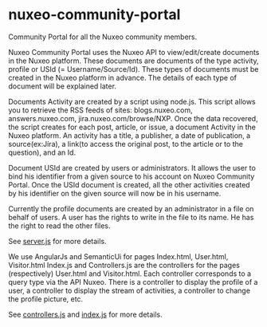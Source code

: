 nuxeo-community-portal
======================

Community Portal for all the Nuxeo community members.

Nuxeo Community Portal uses the Nuxeo API to view/edit/create documents in the Nuxeo platform. These documents are documents of the type activity, profile or USId (= Username/Source/Id). These types of documents must be created in the Nuxeo platform in advance. The details of each type of document will be explained later.

Documents Activity are created by a script using node.js. This script allows you to retrieve the RSS feeds of sites: blogs.nuxeo.com, answers.nuxeo.com, jira.nuxeo.com/browse/NXP. Once the data recovered, the script creates for each post, article, or issue, a document Activity in the Nuxeo platform. An activity has a title, a publisher, a date of publication, a source(ex:Jíra), a link(to access the original post, to the article or to the question), and an Id.

Document USId are created by users or administrators. It allows the user to bind his identifier from a given source to his account on Nuxeo Community Portal. Once the USId document is created, all the other activities created by his identifier on the given source will now be in his username.

Currently the profile documents are created by an administrator in a file on behalf of users.
A user has the rights to write in the file to its name. He has the right to read the other files.

See <a href="https://github.com/gautiergeo/nuxeo-community-portal/blob/master/nuxeo-community-portal-front/src/main/yo/nuxeo-community/ServerCreatingActivities/server.js"> server.js</a> for more details.

We use AngularJs and SemanticUi for pages Index.html, User.html, Visitor.html Index.js and Controllers.js are the controllers for the pages (respectively) User.html and Visitor.html.
Each controller corresponds to a query type via the API Nuxeo. There is a controller to display the profile of a user, a controller to display the stream of activities, a controller to change the profile picture, etc.

See <a href=""> controllers.js</a> and <a href="https://github.com/gautiergeo/nuxeo-community-portal/blob/master/nuxeo-community-portal-front/src/main/yo/nuxeo-community/js/index.js"> index.js</a> for more details.

